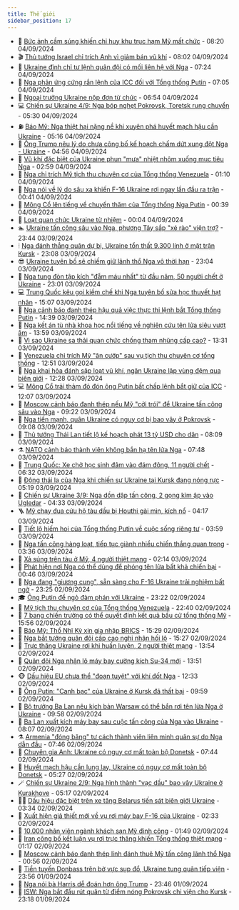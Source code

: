```yaml
---
title: Thế giới
sidebar_position: 17
---
```


<!-- dantri-the-gioi:START -->
- 🌋 [Bức ảnh cầm súng khiến chỉ huy khu trục hạm Mỹ mất chức](https://dantri.com.vn/the-gioi/buc-anh-cam-sung-khien-chi-huy-khu-truc-ham-my-mat-chuc-20240904151811413.htm) - 08:20 04/09/2024
- 🎬 [Thủ tướng Israel chỉ trích Anh vì giảm bán vũ khí](https://dantri.com.vn/the-gioi/thu-tuong-israel-chi-trich-anh-vi-giam-ban-vu-khi-20240904142431195.htm) - 08:02 04/09/2024
- 🧰 [Ukraine đình chỉ tư lệnh quân đội có mối liên hệ với Nga](https://dantri.com.vn/the-gioi/ukraine-dinh-chi-tu-lenh-quan-doi-co-moi-lien-he-voi-nga-20240904140739981.htm) - 07:24 04/09/2024
- 🌋 [Nga phản ứng cứng rắn lệnh của ICC đối với Tổng thống Putin](https://dantri.com.vn/the-gioi/nga-phan-ung-cung-ran-lenh-cua-icc-doi-voi-tong-thong-putin-20240904134745088.htm) - 07:05 04/09/2024
- 🗽 [Ngoại trưởng Ukraine nộp đơn từ chức](https://dantri.com.vn/the-gioi/ngoai-truong-ukraine-nop-don-tu-chuc-20240904132603844.htm) - 06:54 04/09/2024
- 💻 [Chiến sự Ukraine 4/9: Nga bóp nghẹt Pokrovsk, Toretsk rung chuyển](https://dantri.com.vn/the-gioi/chien-su-ukraine-49-nga-bop-nghet-pokrovsk-toretsk-rung-chuyen-20240904121411016.htm) - 05:30 04/09/2024
- ⛽️ [Báo Mỹ: Nga thiệt hại nặng nề khi xuyên phá huyết mạch hậu cần Ukraine](https://dantri.com.vn/the-gioi/bao-my-nga-thiet-hai-nang-ne-khi-xuyen-pha-huyet-mach-hau-can-ukraine-20240904120826378.htm) - 05:16 04/09/2024
- 🤩 [Ông Trump nêu lý do chưa công bố kế hoạch chấm dứt xung đột Nga - Ukraine](https://dantri.com.vn/the-gioi/ong-trump-neu-ly-do-chua-cong-bo-ke-hoach-cham-dut-xung-dot-nga-ukraine-20240904115407571.htm) - 04:56 04/09/2024
- 🧐 [Vũ khí đặc biệt của Ukraine phun &quot;mưa&quot; nhiệt nhôm xuống mục tiêu Nga](https://dantri.com.vn/the-gioi/vu-khi-dac-biet-cua-ukraine-phun-mua-nhiet-nhom-xuong-muc-tieu-nga-20240904092102789.htm) - 02:59 04/09/2024
- 🎊 [Nga chỉ trích Mỹ tịch thu chuyên cơ của Tổng thống Venezuela](https://dantri.com.vn/the-gioi/nga-chi-trich-my-tich-thu-chuyen-co-cua-tong-thong-venezuela-20240904075400435.htm) - 01:10 04/09/2024
- 📝 [Nga nói về lý do sâu xa khiến F-16 Ukraine rơi ngay lần đầu ra trận](https://dantri.com.vn/the-gioi/nga-noi-ve-ly-do-sau-xa-khien-f-16-ukraine-roi-ngay-lan-dau-ra-tran-20240904072553386.htm) - 00:41 04/09/2024
- 🤡 [Mông Cổ lên tiếng về chuyến thăm của Tổng thống Nga Putin](https://dantri.com.vn/the-gioi/mong-co-len-tieng-ve-chuyen-tham-cua-tong-thong-nga-putin-20240904071209174.htm) - 00:39 04/09/2024
- 🥷 [Loạt quan chức Ukraine từ nhiệm](https://dantri.com.vn/the-gioi/loat-quan-chuc-ukraine-tu-nhiem-20240904065437633.htm) - 00:04 04/09/2024
- 🏊 [Ukraine tấn công sâu vào Nga, phương Tây sắp &quot;xé rào&quot; viện trợ?](https://dantri.com.vn/the-gioi/ukraine-tan-cong-sau-vao-nga-phuong-tay-sap-xe-rao-vien-tro-20240901221252424.htm) - 23:44 03/09/2024
- 🕯 [Nga đánh thẳng quân dự bị, Ukraine tổn thất 9.300 lính ở mặt trận Kursk](https://dantri.com.vn/the-gioi/nga-danh-thang-quan-du-bi-ukraine-ton-that-9300-linh-o-mat-tran-kursk-20240904000932425.htm) - 23:08 03/09/2024
- 😎 [Ukraine tuyên bố sẽ chiếm giữ lãnh thổ Nga vô thời hạn](https://dantri.com.vn/the-gioi/ukraine-tuyen-bo-se-chiem-giu-lanh-tho-nga-vo-thoi-han-20240904055708067.htm) - 23:04 03/09/2024
- 🌈 [Nga tung đòn tập kích &quot;đẫm máu nhất&quot; từ đầu năm, 50 người chết ở Ukraine](https://dantri.com.vn/the-gioi/nga-tung-don-tap-kich-dam-mau-nhat-tu-dau-nam-50-nguoi-chet-o-ukraine-20240903230635930.htm) - 23:01 03/09/2024
- 💻 [Trung Quốc kêu gọi kiềm chế khi Nga tuyên bố sửa học thuyết hạt nhân](https://dantri.com.vn/the-gioi/trung-quoc-keu-goi-kiem-che-khi-nga-tuyen-bo-sua-hoc-thuyet-hat-nhan-20240903213922480.htm) - 15:07 03/09/2024
- 🤖 [Nga cảnh báo đanh thép hậu quả việc thực thi lệnh bắt Tổng thống Putin](https://dantri.com.vn/the-gioi/nga-canh-bao-danh-thep-hau-qua-viec-thuc-thi-lenh-bat-tong-thong-putin-20240903200944775.htm) - 14:39 03/09/2024
- 🦏 [Nga kết án tù nhà khoa học nổi tiếng về nghiên cứu tên lửa siêu vượt âm](https://dantri.com.vn/the-gioi/nga-ket-an-tu-nha-khoa-hoc-noi-tieng-ve-nghien-cuu-ten-lua-sieu-vuot-am-20240903202129270.htm) - 13:59 03/09/2024
- 🌁 [Vì sao Ukraine sa thải quan chức chống tham nhũng cấp cao?](https://dantri.com.vn/the-gioi/vi-sao-ukraine-sa-thai-quan-chuc-chong-tham-nhung-cap-cao-20240903200537305.htm) - 13:31 03/09/2024
- 🐘 [Venezuela chỉ trích Mỹ &quot;ăn cướp&quot; sau vụ tịch thu chuyên cơ tổng thống](https://dantri.com.vn/the-gioi/venezuela-chi-trich-my-an-cuop-sau-vu-tich-thu-chuyen-co-tong-thong-20240903194838184.htm) - 12:51 03/09/2024
- 🥷 [Nga khai hỏa đánh sập loạt vũ khí, ngăn Ukraine lập vùng đệm qua biên giới](https://dantri.com.vn/the-gioi/nga-khai-hoa-danh-sap-loat-vu-khi-ngan-ukraine-lap-vung-dem-qua-bien-gioi-20240903185248602.htm) - 12:28 03/09/2024
- 💻 [Mông Cổ trải thảm đỏ đón ông Putin bất chấp lệnh bắt giữ của ICC](https://dantri.com.vn/the-gioi/mong-co-trai-tham-do-don-ong-putin-bat-chap-lenh-bat-giu-cua-icc-20240903184800963.htm) - 12:07 03/09/2024
- 🎡 [Moscow cảnh báo đanh thép nếu Mỹ &quot;cởi trói&quot; để Ukraine tấn công sâu vào Nga](https://dantri.com.vn/the-gioi/moscow-canh-bao-danh-thep-neu-my-coi-troi-de-ukraine-tan-cong-sau-vao-nga-20240903155721770.htm) - 09:22 03/09/2024
- 🧰 [Nga tiến mạnh, quân Ukraine có nguy cơ bị bao vây ở Pokrovsk](https://dantri.com.vn/the-gioi/nga-tien-manh-quan-ukraine-co-nguy-co-bi-bao-vay-o-pokrovsk-20240903155321454.htm) - 09:08 03/09/2024
- 🥸 [Thủ tướng Thái Lan tiết lộ kế hoạch phát 13 tỷ USD cho dân](https://dantri.com.vn/the-gioi/thu-tuong-thai-lan-tiet-lo-ke-hoach-phat-13-ty-usd-cho-dan-20240903142216828.htm) - 08:09 03/09/2024
- ⚗️ [NATO cảnh báo thành viên không bắn hạ tên lửa Nga](https://dantri.com.vn/the-gioi/nato-canh-bao-thanh-vien-khong-ban-ha-ten-lua-nga-20240903142018223.htm) - 07:48 03/09/2024
- 🌮 [Trung Quốc: Xe chở học sinh đâm vào đám đông, 11 người chết](https://dantri.com.vn/the-gioi/trung-quoc-xe-cho-hoc-sinh-dam-vao-dam-dong-11-nguoi-chet-20240903123518588.htm) - 06:32 03/09/2024
- 🎃 [Động thái lạ của Nga khi chiến sự Ukraine tại Kursk đang nóng rực](https://dantri.com.vn/the-gioi/dong-thai-la-cua-nga-khi-chien-su-ukraine-tai-kursk-dang-nong-ruc-20240827165418063.htm) - 05:19 03/09/2024
- 💫 [Chiến sự Ukraine 3/9: Nga dồn dập tấn công, 2 gọng kìm ập vào Ugledar](https://dantri.com.vn/the-gioi/chien-su-ukraine-39-nga-don-dap-tan-cong-2-gong-kim-ap-vao-ugledar-20240903112103568.htm) - 04:33 03/09/2024
- 🪜 [Mỹ chạy đua cứu hộ tàu dầu bị Houthi gài mìn, kích nổ](https://dantri.com.vn/the-gioi/my-chay-dua-cuu-ho-tau-dau-bi-houthi-gai-min-kich-no-20240903105759224.htm) - 04:17 03/09/2024
- 🌋 [Tiết lộ hiếm hoi của Tổng thống Putin về cuộc sống riêng tư](https://dantri.com.vn/the-gioi/tiet-lo-hiem-hoi-cua-tong-thong-putin-ve-cuoc-song-rieng-tu-20240903101843690.htm) - 03:59 03/09/2024
- 🦏 [Nga tấn công hàng loạt, tiếp tục giành nhiều chiến thắng quan trọng](https://dantri.com.vn/the-gioi/nga-tan-cong-hang-loat-tiep-tuc-gianh-nhieu-chien-thang-quan-trong-20240903100214336.htm) - 03:36 03/09/2024
- 👀 [Xả súng trên tàu ở Mỹ, 4 người thiệt mạng](https://dantri.com.vn/the-gioi/xa-sung-tren-tau-o-my-4-nguoi-thiet-mang-20240903085358468.htm) - 02:14 03/09/2024
- 🧰 [Phát hiện nơi Nga có thể dùng để phóng tên lửa bất khả chiến bại](https://dantri.com.vn/the-gioi/phat-hien-noi-nga-co-the-dung-de-phong-ten-lua-bat-kha-chien-bai-20240903073810151.htm) - 00:46 03/09/2024
- 🚀 [Nga đang &quot;giương cung&quot;, sẵn sàng cho F-16 Ukraine trải nghiệm bất ngờ](https://dantri.com.vn/the-gioi/nga-dang-giuong-cung-san-sang-cho-f-16-ukraine-trai-nghiem-bat-ngo-20240827122046583.htm) - 23:25 02/09/2024
- 🎓 [Ông Putin để ngỏ đàm phán với Ukraine](https://dantri.com.vn/the-gioi/ong-putin-de-ngo-dam-phan-voi-ukraine-20240903061901549.htm) - 23:22 02/09/2024
- 🥸 [Mỹ tịch thu chuyên cơ của Tổng thống Venezuela](https://dantri.com.vn/the-gioi/my-tich-thu-chuyen-co-cua-tong-thong-venezuela-20240903053311965.htm) - 22:40 02/09/2024
- 🦅 [7 bang chiến trường có thể quyết định kết quả bầu cử tổng thống Mỹ](https://dantri.com.vn/the-gioi/7-bang-chien-truong-co-the-quyet-dinh-ket-qua-bau-cu-tong-thong-my-20240902100344110.htm) - 15:56 02/09/2024
- 🤭 [Báo Mỹ: Thổ Nhĩ Kỳ xin gia nhập BRICS](https://dantri.com.vn/the-gioi/bao-my-tho-nhi-ky-xin-gia-nhap-brics-20240902211011388.htm) - 15:29 02/09/2024
- 🤖 [Nga bắt tướng quân đội cấp cao nghi nhận hối lộ](https://dantri.com.vn/the-gioi/nga-bat-tuong-quan-doi-cap-cao-nghi-nhan-hoi-lo-20240902214436792.htm) - 15:27 02/09/2024
- 🐲 [Trực thăng Ukraine rơi khi huấn luyện, 2 người thiệt mạng](https://dantri.com.vn/the-gioi/truc-thang-ukraine-roi-khi-huan-luyen-2-nguoi-thiet-mang-20240902152817573.htm) - 13:54 02/09/2024
- 🫣 [Quân đội Nga nhận lô máy bay cường kích Su-34 mới](https://dantri.com.vn/the-gioi/quan-doi-nga-nhan-lo-may-bay-cuong-kich-su-34-moi-20240902155049242.htm) - 13:51 02/09/2024
- 🐵 [Dấu hiệu EU chưa thể &quot;đoạn tuyệt&quot; với khí đốt Nga](https://dantri.com.vn/the-gioi/dau-hieu-eu-chua-the-doan-tuyet-voi-khi-dot-nga-20240902165939449.htm) - 12:33 02/09/2024
- 🫶 [Ông Putin: &quot;Canh bạc&quot; của Ukraine ở Kursk đã thất bại](https://dantri.com.vn/the-gioi/ong-putin-canh-bac-cua-ukraine-o-kursk-da-that-bai-20240902163909151.htm) - 09:59 02/09/2024
- 💃 [Bộ trưởng Ba Lan nêu kịch bản Warsaw có thể bắn rơi tên lửa Nga ở Ukraine](https://dantri.com.vn/the-gioi/bo-truong-ba-lan-neu-kich-ban-warsaw-co-the-ban-roi-ten-lua-nga-o-ukraine-20240902154724925.htm) - 09:58 02/09/2024
- 💫 [Ba Lan xuất kích máy bay sau cuộc tấn công của Nga vào Ukraine](https://dantri.com.vn/the-gioi/ba-lan-xuat-kich-may-bay-sau-cuoc-tan-cong-cua-nga-vao-ukraine-20240902145921064.htm) - 08:07 02/09/2024
- ⚗️ [Armenia &quot;đóng băng&quot; tư cách thành viên liên minh quân sự do Nga dẫn đầu](https://dantri.com.vn/the-gioi/armenia-dong-bang-tu-cach-thanh-vien-lien-minh-quan-su-do-nga-dan-dau-20240902140151283.htm) - 07:46 02/09/2024
- 🥷 [Chuyên gia Anh: Ukraine có nguy cơ mất toàn bộ Donetsk](https://dantri.com.vn/the-gioi/chuyen-gia-anh-ukraine-co-nguy-co-mat-toan-bo-donetsk-20240902122935607.htm) - 07:44 02/09/2024
- 🥸 [Huyết mạch hậu cần lung lay, Ukraine có nguy cơ mất toàn bộ Donetsk](https://dantri.com.vn/the-gioi/huyet-mach-hau-can-lung-lay-ukraine-co-nguy-co-mat-toan-bo-donetsk-20240902084712547.htm) - 05:27 02/09/2024
- 🪄 [Chiến sự Ukraine 2/9: Nga hình thành &quot;vạc dầu&quot; bao vây Ukraine ở Kurakhove](https://dantri.com.vn/the-gioi/chien-su-ukraine-29-nga-hinh-thanh-vac-dau-bao-vay-ukraine-o-kurakhove-20240902103923403.htm) - 05:17 02/09/2024
- 🧑‍💻 [Dấu hiệu đặc biệt trên xe tăng Belarus tiến sát biên giới Ukraine](https://dantri.com.vn/the-gioi/dau-hieu-dac-biet-tren-xe-tang-belarus-tien-sat-bien-gioi-ukraine-20240902091558325.htm) - 03:34 02/09/2024
- 🤭 [Xuất hiện giả thiết mới về vụ rơi máy bay F-16 của Ukraine](https://dantri.com.vn/the-gioi/xuat-hien-gia-thiet-moi-ve-vu-roi-may-bay-f-16-cua-ukraine-20240902092402065.htm) - 02:33 02/09/2024
- 🗽 [10.000 nhân viên ngành khách sạn Mỹ đình công](https://dantri.com.vn/the-gioi/10000-nhan-vien-nganh-khach-san-my-dinh-cong-20240902084206224.htm) - 01:49 02/09/2024
- 🤖 [Iran công bố kết luận vụ rơi trực thăng khiến Tổng thống thiệt mạng](https://dantri.com.vn/the-gioi/iran-cong-bo-ket-luan-vu-roi-truc-thang-khien-tong-thong-thiet-mang-20240902075903914.htm) - 01:17 02/09/2024
- 🌈 [Moscow cảnh báo đanh thép lính đánh thuê Mỹ tấn công lãnh thổ Nga](https://dantri.com.vn/the-gioi/moscow-canh-bao-danh-thep-linh-danh-thue-my-tan-cong-lanh-tho-nga-20240902074042569.htm) - 00:56 02/09/2024
- 🤩 [Tiền tuyến Donbass trên bờ vực sụp đổ, Ukraine tung quân tiếp viện](https://dantri.com.vn/the-gioi/tien-tuyen-donbass-tren-bo-vuc-sup-do-ukraine-tung-quan-tiep-vien-20240902065341956.htm) - 23:56 01/09/2024
- 🤗 [Nga nói bà Harris dễ đoán hơn ông Trump](https://dantri.com.vn/the-gioi/nga-noi-ba-harris-de-doan-hon-ong-trump-20240902062956986.htm) - 23:46 01/09/2024
- 🙉 [ISW: Nga bắt đầu rút quân từ điểm nóng Pokrovsk chi viện cho Kursk](https://dantri.com.vn/the-gioi/isw-nga-bat-dau-rut-quan-tu-diem-nong-pokrovsk-chi-vien-cho-kursk-20240902055624837.htm) - 23:18 01/09/2024<!-- dantri-the-gioi:END -->
